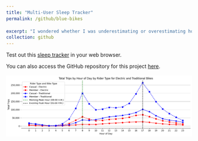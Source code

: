 ```yaml
---
title: "Multi-User Sleep Tracker"
permalink: /github/blue-bikes

excerpt: "I wondered whether I was underestimating or overestimating how much I sleep so I created this Sleep Tracker, which is a multi-user web app that lets each user log in with a unique username and record their sleep sessions. All entries—start and end times, duration, and comments—are automatically saved in the browser’s Local Storage under that username. The app also generates a daily total sleep chart using Chart.js, providing an at-a-glance visualization of sleep patterns. Users can edit or delete existing records and export or import their data as JSON files, making it easy to back up or transfer. This simple, self-contained tool helps maintain ongoing sleep logs without needing a server or database."
collection: github
---
```


Test out this [sleep tracker](https://natdave.github.io/sleep-tracker) in your web browser.

You can also access the GitHub repository for this project [here](https://github.com/NatDave/blue-bikes/).<br/><br/><img src='/images/blue_bike.png'>